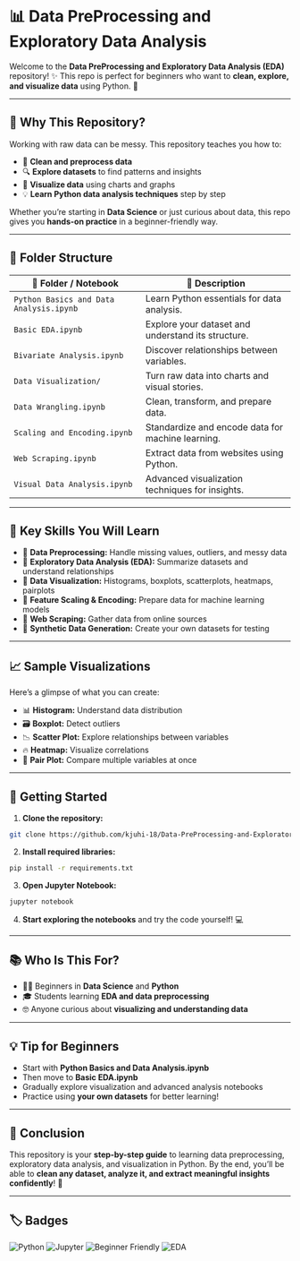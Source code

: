 # 📊 Data PreProcessing and Exploratory Data Analysis

Welcome to the **Data PreProcessing and Exploratory Data Analysis (EDA)** repository! ✨
This repo is perfect for beginners who want to **clean, explore, and visualize data** using Python. 🐍

---

## 🌟 Why This Repository?

Working with raw data can be messy. This repository teaches you how to:

* 🧹 **Clean and preprocess data**
* 🔍 **Explore datasets** to find patterns and insights
* 🎨 **Visualize data** using charts and graphs
* 💡 **Learn Python data analysis techniques** step by step

Whether you’re starting in **Data Science** or just curious about data, this repo gives you **hands-on practice** in a beginner-friendly way.

---

## 📂 Folder Structure

| 📁 Folder / Notebook                    | 📖 Description                                     |
| --------------------------------------- | -------------------------------------------------- |
| `Python Basics and Data Analysis.ipynb` | Learn Python essentials for data analysis.         |
| `Basic EDA.ipynb`                       | Explore your dataset and understand its structure. |
| `Bivariate Analysis.ipynb`              | Discover relationships between variables.          |
| `Data Visualization/`                   | Turn raw data into charts and visual stories.      |
| `Data Wrangling.ipynb`                  | Clean, transform, and prepare data.                |
| `Scaling and Encoding.ipynb`            | Standardize and encode data for machine learning.  |
| `Web Scraping.ipynb`                    | Extract data from websites using Python.           |
| `Visual Data Analysis.ipynb`            | Advanced visualization techniques for insights.    |

---

## 🧰 Key Skills You Will Learn

* 🔹 **Data Preprocessing:** Handle missing values, outliers, and messy data
* 🔹 **Exploratory Data Analysis (EDA):** Summarize datasets and understand relationships
* 🔹 **Data Visualization:** Histograms, boxplots, scatterplots, heatmaps, pairplots
* 🔹 **Feature Scaling & Encoding:** Prepare data for machine learning models
* 🔹 **Web Scraping:** Gather data from online sources
* 🔹 **Synthetic Data Generation:** Create your own datasets for testing

---

## 📈 Sample Visualizations

Here’s a glimpse of what you can create:

* 📊 **Histogram:** Understand data distribution
* 🗃 **Boxplot:** Detect outliers
* 📉 **Scatter Plot:** Explore relationships between variables
* 🔥 **Heatmap:** Visualize correlations
* 🎯 **Pair Plot:** Compare multiple variables at once

---

## 🚀 Getting Started

1. **Clone the repository:**

```bash
git clone https://github.com/kjuhi-18/Data-PreProcessing-and-Exploratory-Data-Analysis.git
```

2. **Install required libraries:**

```bash
pip install -r requirements.txt
```

3. **Open Jupyter Notebook:**

```bash
jupyter notebook
```

4. **Start exploring the notebooks** and try the code yourself! 💻

---

## 📚 Who Is This For?

* 👩‍💻 Beginners in **Data Science** and **Python**
* 🎓 Students learning **EDA and data preprocessing**
* 🤓 Anyone curious about **visualizing and understanding data**

---

## 💡 Tip for Beginners

* Start with **Python Basics and Data Analysis.ipynb**
* Then move to **Basic EDA.ipynb**
* Gradually explore visualization and advanced analysis notebooks
* Practice using **your own datasets** for better learning!

---

## 📌 Conclusion

This repository is your **step-by-step guide** to learning data preprocessing, exploratory data analysis, and visualization in Python.
By the end, you’ll be able to **clean any dataset, analyze it, and extract meaningful insights confidently**! 🌟

---

## 🏷 Badges

![Python](https://img.shields.io/badge/Python-3.11-blue?style=for-the-badge\&logo=python)
![Jupyter](https://img.shields.io/badge/Jupyter-Notebook-orange?style=for-the-badge\&logo=jupyter)
![Beginner Friendly](https://img.shields.io/badge/Level-Beginner-green?style=for-the-badge)
![EDA](https://img.shields.io/badge/EDA-Exploratory-blueviolet?style=for-the-badge)
